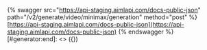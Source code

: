 [#generator:start]: <> ({ "template": "swagger" })
{% swagger src="https://api-staging.aimlapi.com/docs-public-json" path="/v2/generate/video/minimax/generation" method="post" %}
[https://api-staging.aimlapi.com/docs-public-json](https://api-staging.aimlapi.com/docs-public-json)
{% endswagger %}
[#generator:end]: <> ({})